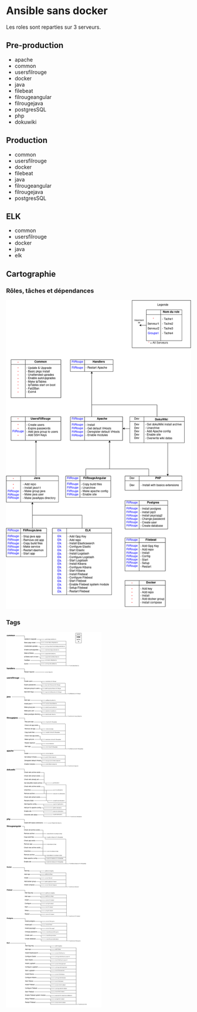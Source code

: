 # Ansible sans docker

Les roles sont reparties sur 3 serveurs.

## Pre-production

- apache
- common
- usersfilrouge
- docker
- java
- filebeat
- filrougeangular
- filrougejava
- postgresSQL
- php
- dokuwiki

## Production

- common
- usersfilrouge
- docker
- filebeat
- java
- filrougeangular
- filrougejava
- postgresSQL

## ELK

- common
- usersfilrouge
- docker
- java
- elk

## Cartographie

### Rôles, tâches et dépendances

![alt Cartographie des roles](cartographieRoles.png "Cartographie des roles")

### Tags

![alt Cartographie des tags](cartographieTags.png "Cartographie des tags")